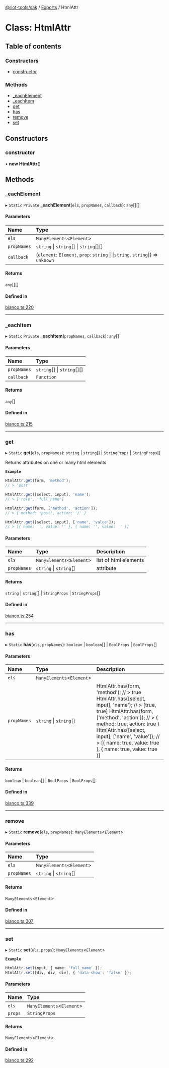 [@riot-tools/sak](../README.md) / [Exports](../modules.md) / HtmlAttr

# Class: HtmlAttr

## Table of contents

### Constructors

- [constructor](HtmlAttr.md#constructor)

### Methods

- [\_eachElement](HtmlAttr.md#_eachelement)
- [\_eachItem](HtmlAttr.md#_eachitem)
- [get](HtmlAttr.md#get)
- [has](HtmlAttr.md#has)
- [remove](HtmlAttr.md#remove)
- [set](HtmlAttr.md#set)

## Constructors

### constructor

• **new HtmlAttr**()

## Methods

### \_eachElement

▸ `Static` `Private` **_eachElement**(`els`, `propNames`, `callback`): `any`[][]

#### Parameters

| Name | Type |
| :------ | :------ |
| `els` | `ManyElements`<`Element`\> |
| `propNames` | `string` \| `string`[] \| `string`[][] |
| `callback` | (`element`: `Element`, `prop`: `string` \| [`string`, `string`]) => `unknown` |

#### Returns

`any`[][]

#### Defined in

[bianco.ts:220](https://github.com/riot-tools/sak/blob/741d242/lib/bianco.ts#L220)

___

### \_eachItem

▸ `Static` `Private` **_eachItem**(`propNames`, `callback`): `any`[]

#### Parameters

| Name | Type |
| :------ | :------ |
| `propNames` | `string`[] \| `string`[][] |
| `callback` | `Function` |

#### Returns

`any`[]

#### Defined in

[bianco.ts:215](https://github.com/riot-tools/sak/blob/741d242/lib/bianco.ts#L215)

___

### get

▸ `Static` **get**(`els`, `propNames`): `string` \| `string`[] \| `StringProps` \| `StringProps`[]

Returns attributes on one or many html elements

**`Example`**

```ts
HtmlAttr.get(form, 'method');
// > 'post'

HtmlAttr.get([select, input], 'name');
// > ['role', 'full_name']

HtmlAttr.get(form, ['method', 'action']);
// > { method: 'post', action: '/' }

HtmlAttr.get([select, input], ['name', 'value']);
// > [{ name: '', value: '' }, { name: '', value: '' }]
```

#### Parameters

| Name | Type | Description |
| :------ | :------ | :------ |
| `els` | `ManyElements`<`Element`\> | list of html elements |
| `propNames` | `string` \| `string`[] | attribute |

#### Returns

`string` \| `string`[] \| `StringProps` \| `StringProps`[]

#### Defined in

[bianco.ts:254](https://github.com/riot-tools/sak/blob/741d242/lib/bianco.ts#L254)

___

### has

▸ `Static` **has**(`els`, `propNames`): `boolean` \| `boolean`[] \| `BoolProps` \| `BoolProps`[]

#### Parameters

| Name | Type | Description |
| :------ | :------ | :------ |
| `els` | `ManyElements`<`Element`\> |  |
| `propNames` | `string` \| `string`[] | HtmlAttr.has(form, 'method'); // > true HtmlAttr.has([select, input], 'name'); // > [true, true] HtmlAttr.has(form, ['method', 'action']); // > { method: true, action: true } HtmlAttr.has([select, input], ['name', 'value']); // > [{ name: true, value: true }, { name: true, value: true }] |

#### Returns

`boolean` \| `boolean`[] \| `BoolProps` \| `BoolProps`[]

#### Defined in

[bianco.ts:339](https://github.com/riot-tools/sak/blob/741d242/lib/bianco.ts#L339)

___

### remove

▸ `Static` **remove**(`els`, `propNames`): `ManyElements`<`Element`\>

#### Parameters

| Name | Type |
| :------ | :------ |
| `els` | `ManyElements`<`Element`\> |
| `propNames` | `string` \| `string`[] |

#### Returns

`ManyElements`<`Element`\>

#### Defined in

[bianco.ts:307](https://github.com/riot-tools/sak/blob/741d242/lib/bianco.ts#L307)

___

### set

▸ `Static` **set**(`els`, `props`): `ManyElements`<`Element`\>

**`Example`**

```ts
HtmlAttr.set(input, { name: 'full_name' });
HtmlAttr.set([div, div, div], { 'data-show': 'false' });
```

#### Parameters

| Name | Type |
| :------ | :------ |
| `els` | `ManyElements`<`Element`\> |
| `props` | `StringProps` |

#### Returns

`ManyElements`<`Element`\>

#### Defined in

[bianco.ts:292](https://github.com/riot-tools/sak/blob/741d242/lib/bianco.ts#L292)
